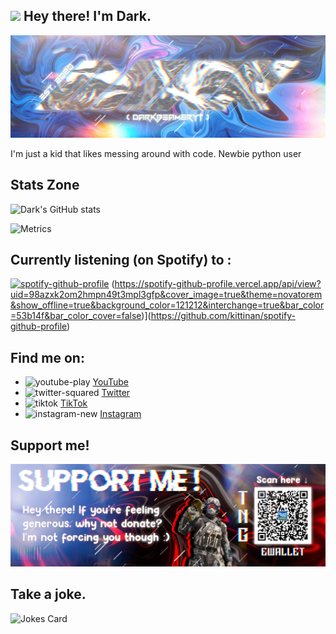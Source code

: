 ## <img src="https://i.imgur.com/lsizgGl.gif" width="30px"> Hey there! I'm Dark.
<img src="https://raw.githubusercontent.com/DarkBeamerYT/DarkBeamerYT/master/New Project 721 [8981211].png" alt="Dark's Banner, lol">

I'm just a kid that likes messing around with code.
Newbie python user


## Stats Zone     
![Dark's GitHub stats](https://github-readme-stats-darkbeameryt.vercel.app/api?username=DarkBeamerYT&show_icons=true&theme=github_dark)

![Metrics](https://metrics.lecoq.io/DarkBeamerYT?template=classic&repositories.forks=true&languages=1&languages.colors=github&languages.threshold=0%25&config.timezone=Asia%2FKuching) 


## Currently listening (on Spotify) to :
[![spotify-github-profile](https://spotify-github-profile.vercel.app/api/view?uid=wuwujxl53lcn6dx9o5j6a46kt&cover_image=true&theme=novatorem&show_offline=true&background_color=121212&interchange=true&bar_color=53b14f&bar_color_cover=false)](https://github.com/kittinan/spotify-github-profile)
(https://spotify-github-profile.vercel.app/api/view?uid=98azxk2om2hmpn49t3mpl3gfp&cover_image=true&theme=novatorem&show_offline=true&background_color=121212&interchange=true&bar_color=53b14f&bar_color_cover=false)](https://github.com/kittinan/spotify-github-profile)

## Find me on:
- <img width="30" height="30" src="https://img.icons8.com/ios-glyphs/30/youtube-play.png" alt="youtube-play"/> <a href="https://youtube.com/c/DarkBeamerYT">YouTube</a>
- <img width="30" height="30" src="https://img.icons8.com/ios-glyphs/30/twitter-squared.png" alt="twitter-squared"/> <a href="https://twitter.com/DarkBeamerYT">Twitter</a>
- <img width="30" height="30" src="https://img.icons8.com/ios-glyphs/30/000000/tiktok.png" alt="tiktok"/> <a href="https://tiktok.com/@darkbeameryt">TikTok</a>
- <img width="30" height="30" src="https://img.icons8.com/ios-glyphs/30/instagram-new.png" alt="instagram-new"/> <a href="https://instagram.com/darkbeameryt">Instagram</a>


## Support me!
<img src="https://raw.githubusercontent.com/DarkBeamerYT/DarkBeamerYT/master/New Project 717 [58B21A9].png" alt="donate xd">


## Take a joke.
![Jokes Card](https://readme-jokes.vercel.app/api)
